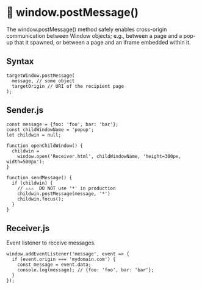 # 📩 window.postMessage() 

The window.postMessage() method safely enables cross-origin communication between Window objects; e.g., between a page and a pop-up that it spawned, or between a page and an iframe embedded within it.

## Syntax

```
targetWindow.postMessage(
  message, // some object
  targetOrigin // URI of the recipient page
);
```

## Sender.js

```
const message = {foo: 'foo', bar: 'bar'};
const childWindowName = 'popup';
let childwin = null;

function openChildWindow() {
  childwin = 
    window.open('Receiver.html', childWindowName, 'height=300px, width=500px');
}

function sendMessage() {
  if (childwin) {
    // ⚠️⚠️⚠️  DO NOT use '*' in production
    childwin.postMessage(message, '*')
    childwin.focus();
  }
}
```

## Receiver.js

Event listener to receive messages.

```
window.addEventListener('message', event => {
  if (event.origin === 'mydomain.com') {
    const message = event.data; 
    console.log(message); // {foo: 'foo', bar: 'bar'}; 
  }
});
```